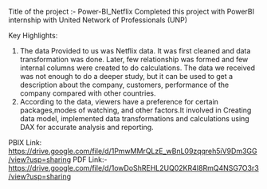 Title of the project :- Power-BI_Netflix
Completed this project with PowerBI internship with United Network of Professionals (UNP) 

Key Highlights: 
1) The data Provided to us was Netflix data. It was first cleaned and data transformation was done. Later, few relationship was formed and few internal columns were created to do calculations. The data we received was not enough to do a deeper study, but it can be used to get a description about the company, customers, performance of the company compared with other countries.
2) According to the data, viewers have a preference for certain packages,modes of watching, and other factors.It involved in Creating data model, implemented data transformations and calculations using DAX for accurate analysis and reporting.

PBIX Link:
https://drive.google.com/file/d/1PmwMMrQLzE_wBnL09zqqreh5iV9Dm3GG/view?usp=sharing
PDF Link:- 
https://drive.google.com/file/d/1owDoShREHL2UQ02KR4I8RmQ4NSG7O3r3/view?usp=sharing

